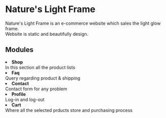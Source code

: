 # Nature's Light Frame
 Nature's Light Frame is an e-commerce website which sales the light glow frame.
<br>
 Website is static and beautifully design.
<br>
<h2>Modules</h2>
<li><b>Shop</b></li>
In this section all the product lists
<li><b>Faq</b></li>
Query regarding product & shipping
<li><b>Contact</b></li>
Contact form for any problem
<li><b>Profile</b></li>
Log-in and log-out
<li><b>Cart</b></li>
Where all the selected prducts store and purchasing process